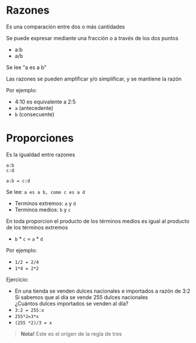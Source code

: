 # Razones
Es una comparación entre dos o más cantidades

Se puede expresar mediante una fracción o a través de los dos puntos
- a:b
- a/b

Se lee "a es a b"

Las razones se pueden amplificar y/o simplificar, y se mantiene la razón

Por ejemplo:
- 4:10 es equivalente a 2:5
- `a` (antecedente)
- `b` (consecuente)

# Proporciones
Es la igualdad entre razones
```
a:b
c:d

a:b = c:d
```
Se lee: `a es a b, como c es a d`

- Terminos extremos: `a` y `d`
- Terminos medios: `b` y `c`

En toda proporcion el producto de los términos medios
es igual al producto de los términos extremos
- `b` * `c` = `a` * `d`

Por ejemplo:
- `1/2 = 2/4`
- `1*4 = 2*2`

Ejercicio:
- En una tienda se venden dulces nacionales e importados a razón de 3:2
Si sabemos que al día se vende 255 dulces nacionales  
¿Cuántos dulces importados se venden al día?
- `3:2 = 255:x`
- `255*2=3*x`
- `(255 *2)/3 = x`

> **Nota!** Este es el origen de la regla de tres
